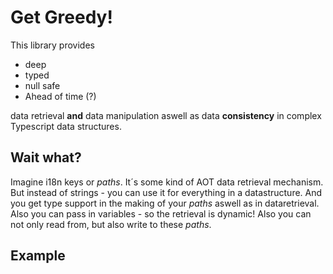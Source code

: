 # Get Greedy!

This library provides

- deep
- typed
- null safe
- Ahead of time (?)

data retrieval **and** data manipulation aswell as data **consistency** in complex Typescript data structures.

## Wait what?

Imagine i18n keys or _paths_. It´s some kind of AOT data retrieval mechanism. But instead of strings - you can use it for everything in a datastructure. And you get type support in the making of your _paths_ aswell as in dataretrieval. Also you can pass in variables - so the retrieval is dynamic! Also you can not only read from, but also write to these _paths_.

## Example
